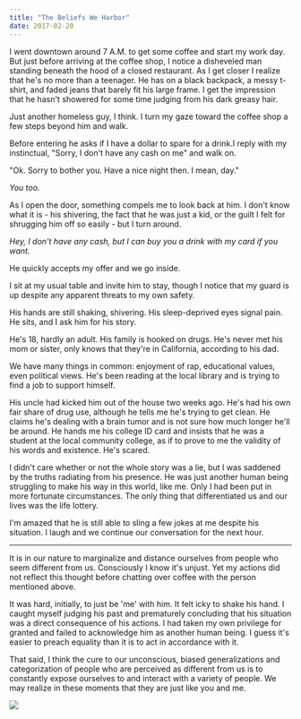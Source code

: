 ```yaml
---
title: "The Beliefs We Harbor"
date: 2017-02-20
---
```


I went downtown around 7 A.M. to get some coffee and start my work day. But just before arriving at the coffee shop, I notice a disheveled man standing beneath the hood of a closed restaurant. As I get closer I realize that he's no more than a teenager. He has on a black backpack, a messy t-shirt, and faded jeans that barely fit his large frame. I get the impression that he hasn't showered for some time judging from his dark greasy hair. 

Just another homeless guy, I think. I turn my gaze toward the coffee shop a few steps beyond him and walk.

Before entering he asks if I have a dollar to spare for a drink.I reply with my instinctual, "Sorry, I don't have any cash on me" and walk on.

"Ok. Sorry to bother you. Have a nice night then. I mean, day."

_You too._

As I open the door, something compels me to look back at him. I don't know what it is - his shivering, the fact that he was just a kid, or the guilt I felt for shrugging him off so easily - but I turn around.

_Hey, I don't have any cash, but I can buy you a drink with my card if you want._

He quickly accepts my offer and we go inside.

I sit at my usual table and invite him to stay, though I notice that my guard is up despite any apparent threats to my own safety. 

His hands are still shaking, shivering. His sleep-deprived eyes signal pain. He sits, and I ask him for his story.

He's 18, hardly an adult. His family is hooked on drugs. He's never met his mom or sister, only knows that they're in California, according to his dad. 

We have many things in common: enjoyment of rap, educational values, even political views. He's been reading at the local library and is trying to find a job to support himself.

His uncle had kicked him out of the house two weeks ago. He's had his own fair share of drug use, although he tells me he's trying to get clean. He claims he's dealing with a brain tumor and is not sure how much longer he'll be around. He hands me his college ID card and insists that he was a student at the local community college, as if to prove to me the validity of his words and existence. He's scared. 

I didn't care whether or not the whole story was a lie, but I was saddened by the truths radiating from his presence. He was just another human being struggling to make his way in this world, like me. Only I had been put in more fortunate circumstances. The only thing that differentiated us and our lives was the life lottery. 

I'm amazed that he is still able to sling a few jokes at me despite his situation. I laugh and we continue our conversation for the next hour.

----

It is in our nature to marginalize and distance ourselves from people who seem different from us. Consciously I know it's unjust. Yet my actions did not reflect this thought before chatting over coffee with the person mentioned above.

It was hard, initially, to just be 'me' with him. It felt icky to shake his hand. I caught myself judging his past and prematurely concluding that his situation was a direct consequence of his actions. I had taken my own privilege for granted and failed to acknowledge him as another human being. I guess it's easier to preach equality than it is to act in accordance with it.

That said, I think the cure to our unconscious, biased generalizations and categorization of people who are perceived as different from us is to constantly expose ourselves to and interact with a variety of people. We may realize in these moments that they are just like you and me. 

![](/images/gallery/bookspine.JPG)

